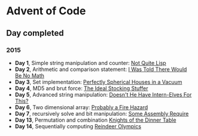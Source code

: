 # Advent of Code

## Day completed

### 2015

 + **Day 1**, Simple string manipulation and counter: [Not Quite Lisp](https://adventofcode.com/2015/day/1)
 + **Day 2**, Arithmetic and comparison statement: [I Was Told There Would Be No Math](https://adventofcode.com/2015/day/2)  
 + **Day 3**, Set implementation: [Perfectly Spherical Houses in a Vacuum](https://adventofcode.com/2015/day/3)  
 + **Day 4**, MD5 and brut force: [The Ideal Stocking Stuffer](https://adventofcode.com/2015/day/4)
 + **Day 5**, Advanced string manipulation: [Doesn't He Have Intern-Elves For This?](https://adventofcode.com/2015/day/5)
 + **Day 6**, Two dimensional array: [Probably a Fire Hazard](https://adventofcode.com/2015/day/6)
 + **Day 7**, recursively solve and bit manipulation: [Some Assembly Require](https://adventofcode.com/2015/day/7)
 + **Day 13**, Permutation and combination [Knights of the Dinner Table](https://adventofcode.com/2015/day/13)
 + **Day 14**, Sequentially computing [Reindeer Olympics](https://adventofcode.com/2015/day/14)
